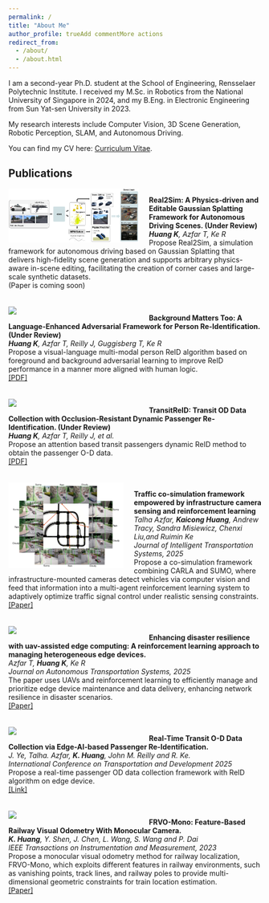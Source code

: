 ```yaml
---
permalink: /
title: "About Me"
author_profile: trueAdd commentMore actions
redirect_from: 
  - /about/
  - /about.html
---
```


I am a second-year Ph.D. student at the School of Engineering, Rensselaer Polytechnic Institute. I received my M.Sc. in Robotics from the National University of Singapore in 2024, and my B.Eng. in Electronic Engineering from Sun Yat-sen University in 2023.

My research interests include Computer Vision, 3D Scene Generation, Robotic Perception, SLAM, and Autonomous Driving.


You can find my CV here: [Curriculum Vitae](https://drive.google.com/file/d/1wME-W_S5sGkfuIj7XL9qK69baRLbWlPA/view?usp=sharing).

## Publications
<div style="overflow: auto; margin-bottom: 20px;">
  <img src="/images/6.png" width="260px" style="float: left; margin-right: 20px;"/>

  <strong>Real2Sim: A Physics‑driven and Editable Gaussian Splatting Framework for Autonomous Driving Scenes. (Under Review)</strong><br>
  <em>**Huang K**, Azfar T, Ke R</em><br>
  Propose Real2Sim, a simulation framework for autonomous driving based on Gaussian Splatting that delivers high-fidelity scene generation and supports arbitrary physics-aware in-scene editing, facilitating the creation of corner cases and large-scale synthetic datasets.<br>
  (Paper is coming soon)
</div>

<div style="overflow: auto; margin-bottom: 20px;">
  <img src="/images/1.jpg" width="260px" style="float: left; margin-right: 20px;"/>

  <strong>Background Matters Too: A Language-Enhanced Adversarial Framework for Person Re-Identification. (Under Review)</strong><br>
  <em>**Huang K**, Azfar T, Reilly J, Guggisberg T, Ke R</em><br>
  Propose a visual-language multi-modal person ReID algorithm based on foreground and background adversarial learning to improve ReID performance in a manner more aligned with human logic.<br>
  <a href="https://arxiv.org/abs/2509.03032">[PDF]</a>
</div>

<div style="overflow: auto; margin-bottom: 20px;">
  <img src="/images/3.jpg" width="260px" style="float: left; margin-right: 20px;"/>

  <strong>TransitReID: Transit OD Data Collection with Occlusion-Resistant Dynamic Passenger Re-Identification. (Under Review)</strong><br>
  <em>**Huang K**, Azfar T, Reilly J, et al.</em><br>
  Propose an attention based transit passengers dynamic ReID method to obtain the passenger O-D data.<br>
  <a href="https://arxiv.org/abs/2504.11500">[PDF]</a>
</div>

<div style="overflow: auto; margin-bottom: 20px;">
  <img src="/images/cosimulation.png" width="230px" style="float: left; margin-right: 20px;"/>

  <strong>Traffic co-simulation framework empowered by infrastructure camera sensing and reinforcement learning</strong><br>
  <em>Talha Azfar, **Kaicong Huang**, Andrew Tracy, Sandra Misiewicz, Chenxi Liu,and Ruimin Ke</em><br>
  <em>Journal of Intelligent Transportation Systems, 2025</em><br>
  Propose a co-simulation framework combining CARLA and SUMO, where infrastructure-mounted cameras detect vehicles via computer vision and feed that information into a multi-agent reinforcement learning system to adaptively optimize traffic signal control under realistic sensing constraints.<br>
  <a href="https://www.tandfonline.com/doi/abs/10.1080/15472450.2025.2559410">[Paper]</a>
</div>

<div style="overflow: auto; margin-bottom: 20px;">
  <img src="/images/2.jpg" width="260px" style="float: left; margin-right: 20px;"/>

  <strong>Enhancing disaster resilience with uav-assisted edge computing: A reinforcement learning approach to managing heterogeneous edge devices.</strong><br>
  <em>Azfar T, **Huang K**, Ke R</em><br>
  <em>Journal on Autonomous Transportation Systems, 2025</em><br>
  The paper uses UAVs and reinforcement learning to efficiently manage and prioritize edge device maintenance and data delivery, enhancing network resilience in disaster scenarios.<br>
  <a href="https://dl.acm.org/doi/pdf/10.1145/3736643">[Paper]</a>
</div>

<div style="overflow: auto; margin-bottom: 20px;">
  <img src="/images/4.jpg" width="260px" style="float: left; margin-right: 20px;"/>

  <strong>Real-Time Transit O-D Data Collection via Edge-AI-based Passenger Re-Identification.</strong><br>
  <em>J. Ye, Talha. Azfar, **K. Huang**, John M. Reilly and R. Ke.</em><br>
  <em>International Conference on Transportation and Development 2025</em><br>
  Propose a real-time passenger OD data collection framework with ReID algorithm on edge device.<br>
  <a href="https://ictd-pavements2025.eventscribe.net/fsPopup.asp?PresentationID=1559781&mode=presInfo">[Link]</a>
</div>

<div style="overflow: auto; margin-bottom: 20px;">
  <img src="/images/5.png" width="260px" style="float: left; margin-right: 20px;"/>

  <strong>FRVO-Mono: Feature-Based Railway Visual Odometry With Monocular Camera.</strong><br>
  <em>**K. Huang**, Y. Shen, J. Chen, L. Wang, S. Wang and P. Dai</em><br>
  <em>IEEE Transactions on Instrumentation and Measurement, 2023</em><br>
  Propose a monocular visual odometry method for railway localization, FRVO-Mono, which exploits different features in railway environments, such as vanishing points, track lines, and railway poles to provide multi-dimensional geometric constraints for train location estimation.<br>
  <a href="https://ieeexplore.ieee.org/abstract/document/10290961">[Paper]</a>
</div>



<div style="width:100%; display:flex; justify-content:center; align-items:center;">
  <div style="width:500px; height:500px; overflow:hidden;">
    <div style="transform:scale(0.7); transform-origin: top left;">
      <script type="text/javascript" id="mapmyvisitors" 
        src="//mapmyvisitors.com/map.js?d=LzudXUWNuL3d5t4wOzQtY8kHRB3WRd9q0TVwPNK1sYM&cl=ffffff&w=a">
      </script>
    </div>
  </div>
</div>





